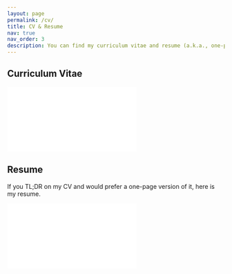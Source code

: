 ```yaml
---
layout: page
permalink: /cv/
title: CV & Resume
nav: true
nav_order: 3
description: You can find my curriculum vitae and resume (a.k.a., one-page version of CV) here!
---
```


## Curriculum Vitae

<iframe class="iframe-pdf" src="/assets/pdf/cv.pdf" frameborder="0"></iframe>

## Resume

If you TL;DR on my CV and would prefer a one-page version of it, here is my resume.

<iframe class="iframe-pdf" src="/assets/pdf/resume.pdf" frameborder="0"></iframe>